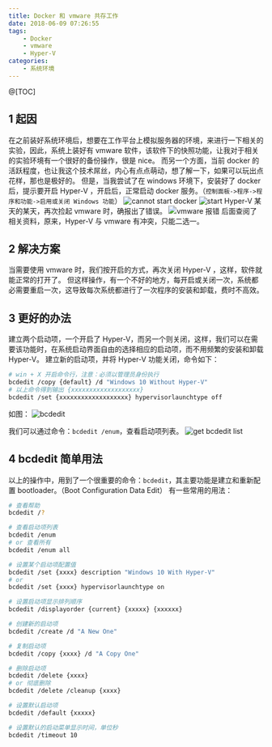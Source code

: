 ```yaml
---
title: Docker 和 vmware 共存工作
date: 2018-06-09 07:26:55
tags:
    - Docker
    - vmware
    - Hyper-V
categories:
    - 系统环境
---
```


@[TOC]

<!-- more -->

## 1 起因

在之前装好系统环境后，想要在工作平台上模拟服务器的环境，来进行一下相关的实验，因此，系统上装好有 vmware 软件，该软件下的快照功能，让我对于相关的实验环境有一个很好的备份操作，很是 nice。
而另一个方面，当前 docker 的活跃程度，也让我这个技术屌丝，内心有点点萌动，想了解一下，如果可以玩出点花样，那也是极好的。
但是，当我尝试了在 windows 环境下，安装好了 docker 后，提示要开启 Hyper-V ，开启后，正常启动 docker 服务。（`控制面板->程序->程序和功能->启用或关闭 Windows 功能`）
![cannot start docker](http://pic.hqmmw.com/Snipaste_2018-06-09_07-23-41.png)
![start Hyper-V](http://pic.hqmmw.com/markdown-img-paste-20180611095532509.png)
某天的某天，再次捡起 vmware 时，确报出了错误。
![vmware 报错](http://pic.hqmmw.com/Snipaste_2018-06-08_21-50-16.png)
后面查阅了相关资料，原来，Hyper-V 与 vmware 有冲突，只能二选一。

## 2 解决方案

当需要使用 vmware 时，我们按开启的方式，再次关闭 Hyper-V ，这样，软件就能正常的打开了。
但这样操作，有一个不好的地方，每开启或关闭一次，系统都必需要重启一次，这导致每次系统都进行了一次程序的安装和卸载，费时不高效。

## 3 更好的办法

建立两个启动项，一个开启了 Hyper-V，而另一个则关闭，这样，我们可以在需要该功能时，在系统启动界面自由的选择相应的启动项，而不用频繁的安装和卸载 Hyper-V。
建立新的启动项，并将 Hyper-V 功能关闭，命令如下：

```bash
# win + X 开启命令行，注意：必须以管理员身份执行
bcdedit /copy {default} /d "Windows 10 Without Hyper-V"
# 以上命令得到输出 {xxxxxxxxxxxxxxxxxxx}
bcdedit /set {xxxxxxxxxxxxxxxxxxx} hypervisorlaunchtype off
```

如图：
![bcdedit](http://pic.hqmmw.com/Snipaste_2018-06-08_17-21-01.png)

我们可以通过命令：`bcdedit /enum`，查看启动项列表。
![get bcdedit list](http://pic.hqmmw.com/markdown-img-paste-20180611101908890.png)

## 4 bcdedit 简单用法

以上的操作中，用到了一个很重要的命令：`bcdedit`，其主要功能是建立和重新配置 bootloader。（Boot Configuration Data Edit）
有一些常用的用法：

```bash
# 查看帮助
bcdedit /?

# 查看启动项列表
bcdedit /enum
# or 查看所有
bcdedit /enum all

# 设置某个启动项配置值
bcdedit /set {xxxx} description "Windows 10 With Hyper-V"
# or
bcdedit /set {xxxx} hypervisorlaunchtype on

# 设置启动项显示排列顺序
bcdedit /displayorder {current} {xxxxx} {xxxxxx}

# 创建新的启动项
bcdedit /create /d "A New One"

# 复制启动项
bcdedit /copy {xxxx} /d "A Copy One"

# 删除启动项
bcdedit /delete {xxxx}
# or 彻底删除
bcdedit /delete /cleanup {xxxx}

# 设置默认启动项
bcdedit /default {xxxxx}

# 设置默认的启动菜单显示时间，单位秒
bcdedit /timeout 10
```
